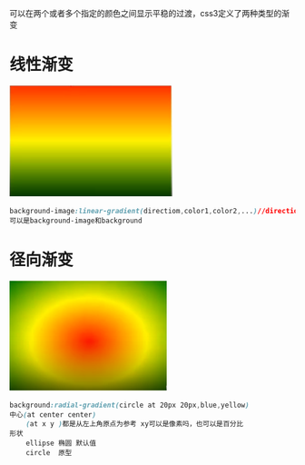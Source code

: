 可以在两个或者多个指定的颜色之间显示平稳的过渡，css3定义了两种类型的渐变


# 线性渐变
![image.png](./assets/1649733193211-9abaaf4f-7356-415e-9437-d6ca8ff48fd8.png)
```css
background-image:linear-gradient(directiom,color1,color2,...)//direction可以是向下，向上，向左，向右，角度
可以是background-image和background
```



# 径向渐变
![image.png](./assets/1649733223573-ccf64558-eb76-4d51-8d25-e37ece6e463e.png)
```css
background:radial-gradient(circle at 20px 20px,blue,yellow)
中心(at center center)  
    (at x y )都是从左上角原点为参考 xy可以是像素吗，也可以是百分比
形状
    ellipse 椭圆 默认值
    circle  原型

```
